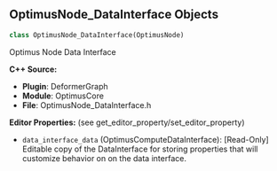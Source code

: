 ## OptimusNode_DataInterface Objects

```python
class OptimusNode_DataInterface(OptimusNode)
```

Optimus Node Data Interface

**C++ Source:**

- **Plugin**: DeformerGraph
- **Module**: OptimusCore
- **File**: OptimusNode_DataInterface.h

**Editor Properties:** (see get_editor_property/set_editor_property)

- ``data_interface_data`` (OptimusComputeDataInterface):  [Read-Only] Editable copy of the DataInterface for storing properties that will customize behavior on on the data interface.

<a id="unreal.OptimusNode_AnimAttributeDataInterface"></a>